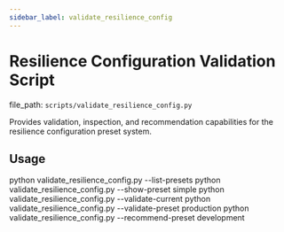 ```yaml
---
sidebar_label: validate_resilience_config
---
```


# Resilience Configuration Validation Script

  file_path: `scripts/validate_resilience_config.py`

Provides validation, inspection, and recommendation capabilities for the
resilience configuration preset system.

## Usage

python validate_resilience_config.py --list-presets
python validate_resilience_config.py --show-preset simple
python validate_resilience_config.py --validate-current
python validate_resilience_config.py --validate-preset production
python validate_resilience_config.py --recommend-preset development
